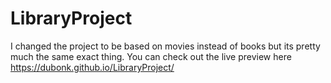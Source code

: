 # LibraryProject
I changed the project to be based on movies instead of books but its pretty much the same exact thing. You can check out the live preview here https://dubonk.github.io/LibraryProject/
